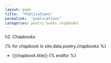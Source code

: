 ```yaml
---
layout: page
title:  "Publications"
permalink:  "publications"
categories: poetry books chapbooks
---
```


h2. Chapbooks

{% for chapbook in site.data.poetry.chapbooks %}
- {{chapbook.title}}
{% endfor %}